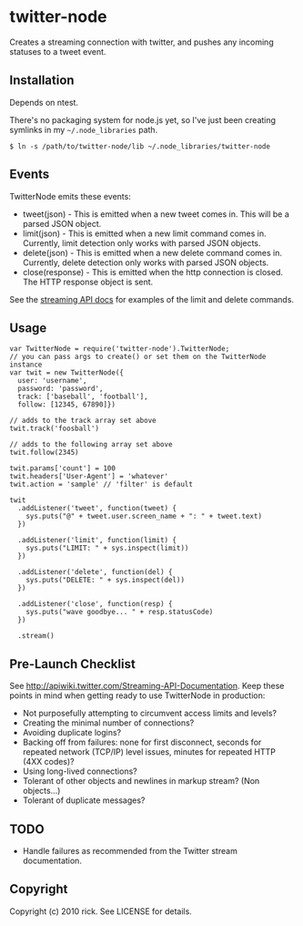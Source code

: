 # twitter-node

Creates a streaming connection with twitter, and pushes any incoming statuses to a tweet event.

## Installation

Depends on ntest.

There's no packaging system for node.js yet, so I've just been creating symlinks
in my `~/.node_libraries` path.

    $ ln -s /path/to/twitter-node/lib ~/.node_libraries/twitter-node

## Events

TwitterNode emits these events:

* tweet(json) - This is emitted when a new tweet comes in.  This will be a parsed JSON object.
* limit(json) - This is emitted when a new limit command comes in.  Currently, limit detection only works with parsed JSON objects.
* delete(json) - This is emitted when a new delete command comes in.  Currently, delete detection only works with parsed JSON objects.
* close(response) - This is emitted when the http connection is closed.  The HTTP response object is sent.

See the [streaming API docs][api-docs] for examples of the limit and delete commands.

[api-docs]: http://apiwiki.twitter.com/Streaming-API-Documentation

## Usage

    var TwitterNode = require('twitter-node').TwitterNode;
    // you can pass args to create() or set them on the TwitterNode instance
    var twit = new TwitterNode({
      user: 'username', 
      password: 'password',
      track: ['baseball', 'football'],
      follow: [12345, 67890]})

    // adds to the track array set above
    twit.track('foosball')

    // adds to the following array set above
    twit.follow(2345)

    twit.params['count'] = 100
    twit.headers['User-Agent'] = 'whatever'
    twit.action = 'sample' // 'filter' is default

    twit
      .addListener('tweet', function(tweet) {
        sys.puts("@" + tweet.user.screen_name + ": " + tweet.text)
      })

      .addListener('limit', function(limit) {
        sys.puts("LIMIT: " + sys.inspect(limit))
      })

      .addListener('delete', function(del) {
        sys.puts("DELETE: " + sys.inspect(del))
      })

      .addListener('close', function(resp) {
        sys.puts("wave goodbye... " + resp.statusCode)
      })

      .stream()

## Pre-Launch Checklist

See http://apiwiki.twitter.com/Streaming-API-Documentation.  Keep these points in mind when getting ready to use TwitterNode in production:

* Not purposefully attempting to circumvent access limits and levels?
* Creating the minimal number of connections?
* Avoiding duplicate logins?
* Backing off from failures: none for first disconnect, seconds for repeated network (TCP/IP) level issues, minutes for repeated HTTP (4XX codes)?
* Using long-lived connections?
* Tolerant of other objects and newlines in markup stream? (Non <status> objects...)
* Tolerant of duplicate messages?

## TODO

* Handle failures as recommended from the Twitter stream documentation.

## Copyright

Copyright (c) 2010 rick. See LICENSE for details.
